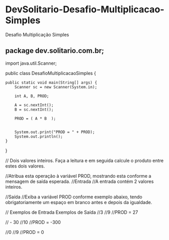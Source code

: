 # DevSolitario-Desafio-Multiplicacao-Simples
Desafio Multiplicação Simples
## package dev.solitario.com.br;

import java.util.Scanner;

public class DesafioMultiplicacaoSimples {

    public static void main(String[] args) {
        Scanner sc = new Scanner(System.in);

        int A, B, PROD;

        A = sc.nextInt();
        B = sc.nextInt();

        PROD = ( A * B  );


        System.out.print("PROD = " + PROD);
        System.out.println();
    }
}

// Dois valores inteiros. Faça a leitura e em seguida calcule o produto entre estes dois valores.

//Atribua esta operação à variável PROD, mostrando esta conforme a mensagem de saída esperada.
//Entrada
//A entrada contém 2 valores inteiros.

//Saída
//Exiba a variável PROD conforme exemplo abaixo, tendo obrigatoriamente um espaço em branco antes e depois da igualdade.

// Exemplos de Entrada	Exemplos de Saída
//3
//9
//PROD = 27

// - 30
//10
//PROD = -300

//0
//9
//PROD = 0
